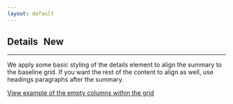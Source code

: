 ```yaml
---
layout: default
---
```


## Details <span class="p-label--new" style="margin-left: 0.5rem;">New</span>

<hr>

We apply some basic styling of the details element to align the summary to the baseline grid. If you want the rest of the content to align as well, use headings paragraphs after the summary.

<a href="/examples/base/details/" class="js-example">
    View example of the empty columns within the grid
</a>
